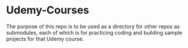 # Udemy-Courses

The purpose of this repo is to be used as a directory for other repos as submodules, each of which is for practicing coding and building sample projects for that Udemy course.  